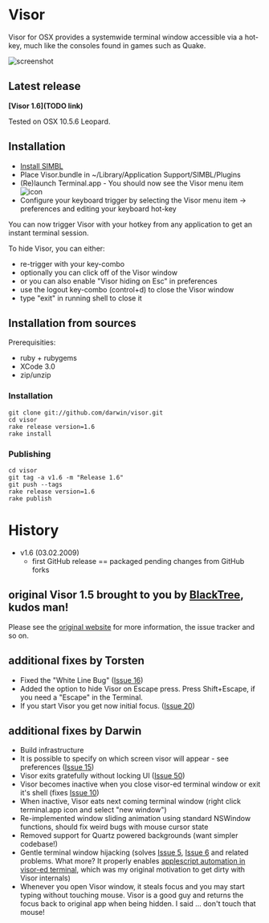 # Visor

Visor for OSX provides a systemwide terminal window accessible via a hot-key, much like the consoles found in games such as Quake.

![screenshot](http://github.com/darwin/visor/blob/master/support/screenshot.png?raw=true)

## Latest release

**[Visor 1.6](TODO link)**

Tested on OSX 10.5.6 Leopard.

## Installation

  * [Install SIMBL](http://www.culater.net/software/SIMBL/SIMBL.php)
  * Place Visor.bundle in ~/Library/Application Support/SIMBL/Plugins
  * (Re)launch Terminal.app - You should now see the Visor menu item ![icon](http://github.com/darwin/visor/blob/master/src/VisorActive.png?raw=true)
  * Configure your keyboard trigger by selecting the Visor menu item -> preferences and editing your keyboard hot-key

You can now trigger Visor with your hotkey from any application to get an instant terminal session. 

To hide Visor, you can either:

  * re-trigger with your key-combo
  * optionally you can click off of the Visor window
  * or you can also enable "Visor hiding on Esc" in preferences
  * use the logout key-combo (control+d) to close the Visor window
  * type "exit" in running shell to close it

## Installation from sources

Prerequisities:

  * ruby + rubygems
  * XCode 3.0
  * zip/unzip

### Installation

    git clone git://github.com/darwin/visor.git
    cd visor
    rake release version=1.6
    rake install

### Publishing
    
    cd visor
    git tag -a v1.6 -m "Release 1.6"
    git push --tags
    rake release version=1.6
    rake publish

# History

* v1.6 (03.02.2009)
  * first GitHub release == packaged pending changes from GitHub forks

## original Visor 1.5 brought to you by [BlackTree](http://blacktree.com), kudos man!

Please see the [original website](http://code.google.com/p/blacktree-visor/) for more information, the issue tracker and so on.

## additional fixes by Torsten

* Fixed the "White Line Bug" ([Issue 16](http://code.google.com/p/blacktree-visor/issues/detail?id=16))
* Added the option to hide Visor on Escape press.
  Press Shift+Escape, if you need a "Escape" in the Terminal.
* If you start Visor you get now initial focus. ([Issue 20](http://code.google.com/p/blacktree-visor/issues/detail?id=20))

## additional fixes by Darwin

* Build infrastructure
* It is possible to specify on which screen visor will appear - see preferences ([Issue 15](http://code.google.com/p/blacktree-visor/issues/detail?id=15))
* Visor exits gratefully without locking UI ([Issue 50](http://code.google.com/p/blacktree-visor/issues/detail?id=50))
* Visor becomes inactive when you close visor-ed terminal window or exit it's shell (fixes [Issue 10](http://code.google.com/p/blacktree-visor/issues/detail?id=10))
* When inactive, Visor eats next coming terminal window (right click terminal.app icon and select "new window")
* Re-implemented window sliding animation using standard NSWindow functions, should fix weird bugs with mouse cursor state
* Removed support for Quartz powered backgrounds (want simpler codebase!)
* Gentle terminal window hijacking (solves [Issue 5](http://code.google.com/p/blacktree-visor/issues/detail?id=5), [Issue 6](http://code.google.com/p/blacktree-visor/issues/detail?id=6) and related problems. What more? It properly enables [applescript automation in visor-ed terminal](http://onrails.org/articles/2007/11/28/scripting-the-leopard-terminal), which was my original motivation to get dirty with Visor internals)
* Whenever you open Visor window, it steals focus and you may start typing without touching mouse. Visor is a good guy and returns the focus back to original app when being hidden. I said ... don't touch that mouse!
